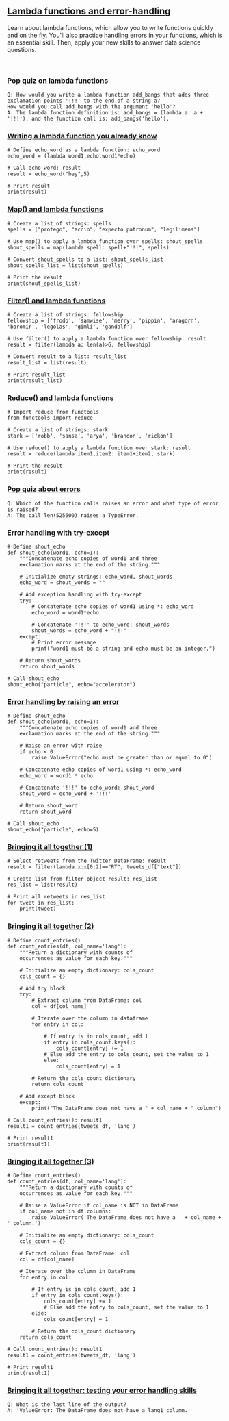 ## [Lambda functions and error-handling](https://campus.datacamp.com/courses/python-data-science-toolbox-part-1/lambda-functions-and-error-handling)

Learn about lambda functions, which allow you to write functions quickly and on the fly. You'll also practice handling errors in your functions, which is an essential skill. Then, apply your new skills to answer data science questions.

<br>

### [Pop quiz on lambda functions](https://campus.datacamp.com/courses/python-data-science-toolbox-part-1/lambda-functions-and-error-handling?ex=2)

```
Q: How would you write a lambda function add_bangs that adds three exclamation points '!!!' to the end of a string a?
How would you call add_bangs with the argument 'hello'?
A: The lambda function definition is: add_bangs = (lambda a: a + '!!!'), and the function call is: add_bangs('hello').
```

### [Writing a lambda function you already know](https://campus.datacamp.com/courses/python-data-science-toolbox-part-1/lambda-functions-and-error-handling?ex=3)

```
# Define echo_word as a lambda function: echo_word
echo_word = (lambda word1,echo:word1*echo)

# Call echo_word: result
result = echo_word("hey",5)

# Print result
print(result)
```

### [Map() and lambda functions](https://campus.datacamp.com/courses/python-data-science-toolbox-part-1/lambda-functions-and-error-handling?ex=4)

```
# Create a list of strings: spells
spells = ["protego", "accio", "expecto patronum", "legilimens"]

# Use map() to apply a lambda function over spells: shout_spells
shout_spells = map(lambda spell: spell+"!!!", spells)

# Convert shout_spells to a list: shout_spells_list
shout_spells_list = list(shout_spells)

# Print the result
print(shout_spells_list)
```

### [Filter() and lambda functions](https://campus.datacamp.com/courses/python-data-science-toolbox-part-1/lambda-functions-and-error-handling?ex=5)

```
# Create a list of strings: fellowship
fellowship = ['frodo', 'samwise', 'merry', 'pippin', 'aragorn', 'boromir', 'legolas', 'gimli', 'gandalf']

# Use filter() to apply a lambda function over fellowship: result
result = filter(lambda a: len(a)>6, fellowship)

# Convert result to a list: result_list
result_list = list(result)

# Print result_list
print(result_list)
```

### [Reduce() and lambda functions](https://campus.datacamp.com/courses/python-data-science-toolbox-part-1/lambda-functions-and-error-handling?ex=6)

```
# Import reduce from functools
from functools import reduce

# Create a list of strings: stark
stark = ['robb', 'sansa', 'arya', 'brandon', 'rickon']

# Use reduce() to apply a lambda function over stark: result
result = reduce(lambda item1,item2: item1+item2, stark)

# Print the result
print(result)
```

### [Pop quiz about errors](https://campus.datacamp.com/courses/python-data-science-toolbox-part-1/lambda-functions-and-error-handling?ex=8)

```
Q: Which of the function calls raises an error and what type of error is raised?
A: The call len(525600) raises a TypeError.
```

### [Error handling with try-except](https://campus.datacamp.com/courses/python-data-science-toolbox-part-1/lambda-functions-and-error-handling?ex=9)

```
# Define shout_echo
def shout_echo(word1, echo=1):
    """Concatenate echo copies of word1 and three
    exclamation marks at the end of the string."""

    # Initialize empty strings: echo_word, shout_words
    echo_word = shout_words = ""

    # Add exception handling with try-except
    try:
        # Concatenate echo copies of word1 using *: echo_word
        echo_word = word1*echo

        # Concatenate '!!!' to echo_word: shout_words
        shout_words = echo_word + "!!!"
    except:
        # Print error message
        print("word1 must be a string and echo must be an integer.")

    # Return shout_words
    return shout_words

# Call shout_echo
shout_echo("particle", echo="accelerator")
```

### [Error handling by raising an error](https://campus.datacamp.com/courses/python-data-science-toolbox-part-1/lambda-functions-and-error-handling?ex=10)

```
# Define shout_echo
def shout_echo(word1, echo=1):
    """Concatenate echo copies of word1 and three
    exclamation marks at the end of the string."""

    # Raise an error with raise
    if echo < 0:
        raise ValueError("echo must be greater than or equal to 0")

    # Concatenate echo copies of word1 using *: echo_word
    echo_word = word1 * echo

    # Concatenate '!!!' to echo_word: shout_word
    shout_word = echo_word + '!!!'

    # Return shout_word
    return shout_word

# Call shout_echo
shout_echo("particle", echo=5)
```

### [Bringing it all together (1)](https://campus.datacamp.com/courses/python-data-science-toolbox-part-1/lambda-functions-and-error-handling?ex=12)

```
# Select retweets from the Twitter DataFrame: result
result = filter(lambda x:x[0:2]=="RT", tweets_df["text"])

# Create list from filter object result: res_list
res_list = list(result)

# Print all retweets in res_list
for tweet in res_list:
    print(tweet)
```

### [Bringing it all together (2)](https://campus.datacamp.com/courses/python-data-science-toolbox-part-1/lambda-functions-and-error-handling?ex=13)

```
# Define count_entries()
def count_entries(df, col_name='lang'):
    """Return a dictionary with counts of
    occurrences as value for each key."""

    # Initialize an empty dictionary: cols_count
    cols_count = {}

    # Add try block
    try:
        # Extract column from DataFrame: col
        col = df[col_name]
        
        # Iterate over the column in dataframe
        for entry in col:
    
            # If entry is in cols_count, add 1
            if entry in cols_count.keys():
                cols_count[entry] += 1
            # Else add the entry to cols_count, set the value to 1
            else:
                cols_count[entry] = 1
    
        # Return the cols_count dictionary
        return cols_count

    # Add except block
    except:
        print("The DataFrame does not have a " + col_name + " column")

# Call count_entries(): result1
result1 = count_entries(tweets_df, 'lang')

# Print result1
print(result1)
```

### [Bringing it all together (3)](https://campus.datacamp.com/courses/python-data-science-toolbox-part-1/lambda-functions-and-error-handling?ex=14)

```
# Define count_entries()
def count_entries(df, col_name='lang'):
    """Return a dictionary with counts of
    occurrences as value for each key."""
    
    # Raise a ValueError if col_name is NOT in DataFrame
    if col_name not in df.columns:
        raise ValueError('The DataFrame does not have a ' + col_name + ' column.')

    # Initialize an empty dictionary: cols_count
    cols_count = {}
    
    # Extract column from DataFrame: col
    col = df[col_name]
    
    # Iterate over the column in DataFrame
    for entry in col:

        # If entry is in cols_count, add 1
        if entry in cols_count.keys():
            cols_count[entry] += 1
            # Else add the entry to cols_count, set the value to 1
        else:
            cols_count[entry] = 1
        
        # Return the cols_count dictionary
    return cols_count

# Call count_entries(): result1
result1 = count_entries(tweets_df, 'lang')

# Print result1
print(result1)
```

### [Bringing it all together: testing your error handling skills](https://campus.datacamp.com/courses/python-data-science-toolbox-part-1/lambda-functions-and-error-handling?ex=15)

```
Q: What is the last line of the output?
A: 'ValueError: The DataFrame does not have a lang1 column.'
```